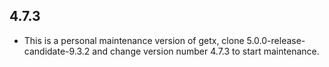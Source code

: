 ## 4.7.3
- This is a personal maintenance version of getx, clone 5.0.0-release-candidate-9.3.2 and change version number 4.7.3 to start maintenance.